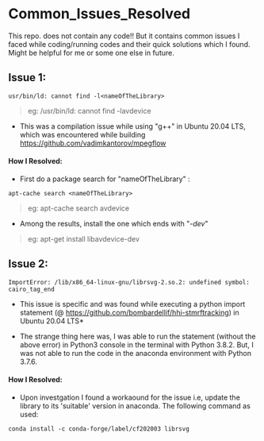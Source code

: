# Common_Issues_Resolved
This repo. does not contain any code!! But it contains common issues I faced while coding/running codes and their quick solutions which I found. Might be helpful for me or some one else in future.


## Issue 1:
```
usr/bin/ld: cannot find -l<nameOfTheLibrary>
```
>eg: /usr/bin/ld: cannot find -lavdevice

* This was a compilation issue while using "g++" in Ubuntu 20.04 LTS, which was encountered while building https://github.com/vadimkantorov/mpegflow


#### How I Resolved:

* First do a package search for "nameOfTheLibrary" :
```
apt-cache search <nameOfTheLibrary>
```
>eg: apt-cache search avdevice
  
 * Among the results, install the one which ends with "*-dev*"
 
>eg: apt-get install libavdevice-dev


## Issue 2:
```
ImportError: /lib/x86_64-linux-gnu/librsvg-2.so.2: undefined symbol: cairo_tag_end
```
* This issue is specific and  was found while executing a python import statement (@ https://github.com/bombardellif/hhi-stmrftracking) in Ubuntu 20.04 LTS*

* The strange thing here was, I was able to run the statement (without the above error) in Python3 console in the terminal with Python 3.8.2. But, I was not able to run the code in the anaconda environment with Python 3.7.6. 

#### How I Resolved:

* Upon investgation I found a workaound for the issue i.e, update the library to its 'suitable' version in anaconda. 
The following command as used:
```
conda install -c conda-forge/label/cf202003 librsvg
```
